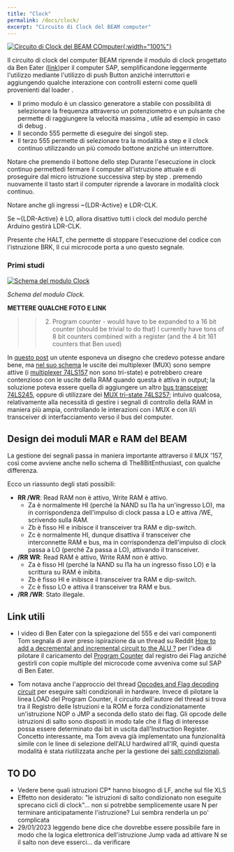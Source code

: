 ```yaml
---
title: "Clock"
permalink: /docs/clock/
excerpt: "Circuito di Clock del BEAM computer"
---
```

[![Circuito di Clock del BEAM COmputer](../../assets/clock/15-beam-clock.png "Circuito di Clock del BEAM COmputer"){:width="100%"}](../../assets/clock/15-beam-clock.png)

Il circuito di clock del computer BEAM riprende il modulo di clock progettato da Ben Eater ([link](https://eater.net/8bit/clock))per il computer SAP, semplificandone leggermente l'utilizzo mediante l'utilizzo di push Button anziché interruttori e aggiungendo qualche interazione con controlli esterni come quelli provenienti dal loader .

- Il primo modulo è un classico generatore a stabile con possibilità di selezionare la frequenza attraverso un potenziometro e un pulsante che permette di raggiungere la velocità massima , utile ad esempio in caso di debug .
- Il secondo 555 permette di eseguire dei singoli step.
- Il terzo 555 permette di selezionare tra la modalità a step e il clock continuo utilizzando un più comodo bottone anziché un interruttore. 

Notare che premendo il bottone dello step Durante l'esecuzione in clock continuo permettedi fermare il computer all'istruzione attuale e di proseguire dal micro istruzione successiva step by step . premendo nuovamente il tasto start il computer riprende a lavorare in modalità clock continuo.

Notare anche gli ingressi ~{LDR-Active} e LDR-CLK.

Se ~{LDR-Active} è LO, allora disattivo tutti i clock del modulo perché Arduino gestirà LDR-CLK.

Presente che HALT, che permette di stoppare l'esecuzione del codice con l'istruzione BRK, Il cui microcode porta a uno questo segnale.

### Primi studi

[![Schema del modulo Clock](../../assets/clock/15-clock-schema.png "Schema del modulo Clock")](../../assets/clock/15-clock-schema.png)

*Schema del modulo Clock.*

**METTERE QUALCHE FOTO E LINK**

>> 2. Program counter - would have to be expanded to a 16 bit counter (should be trivial to do that) I currently have tons of 8 bit counters combined with a register (and the 4 bit 161 counters that Ben used)

In [questo post](https://www.reddit.com/r/beneater/comments/uot8pk/ram_module_using_65256/) un utente esponeva un disegno che credevo potesse andare bene, ma [nel suo schema](https://imgur.com/upvYjUX) le uscite dei multiplexer (MUX) sono sempre attive (i [multiplexer 74LS157](https://datasheetspdf.com/download_new.php?id=488136) non sono tri-state) e potrebbero creare contenzioso con le uscite della RAM quando questa è attiva in output; la soluzione poteva essere quella di aggiungere un altro [bus transceiver 74LS245](https://datasheetspdf.com/download_new.php?id=375533), oppure di utilizzare dei [MUX tri-state 74LS257](https://datasheetspdf.com/download_new.php?id=935737); intuivo qualcosa, relativamente alla necessità di gestire i segnali di controllo della RAM in maniera più ampia, controllando le interazioni con i MUX e con il/i transceiver di interfacciamento verso il bus del computer.

## Design dei moduli MAR e RAM del BEAM

La gestione dei segnali passa in maniera importante attraverso il MUX '157, così come avviene anche nello schema di The8BitEnthusiast, con qualche differenza.

Ecco un riassunto degli stati possibili:

- **RR /WR**: Read RAM non è attivo, Write RAM è attivo.
  - Za è normalmente HI (perché la NAND su I1a ha un'ingresso LO), ma in corrispondenza dell'impulso di clock passa a LO e attiva /WE, scrivendo sulla RAM.
  - Zb è fisso HI e inibisce il transceiver tra RAM e dip-switch.
  - Zc è normalmente HI, dunque disattiva il transceiver che interconnette RAM e bus, ma in corrispondenza dell'impulso di clock passa a LO (perché Za passa a LO), attivando il transceiver.
- **/RR WR**: Read RAM è attivo, Write RAM non è attivo.
  - Za è fisso HI (perché la NAND su I1a ha un ingresso fisso LO) e la scrittura su RAM è inibita.
  - Zb è fisso HI e inibisce il transceiver tra RAM e dip-switch.
  - Zc è fisso LO e attiva il transceiver tra RAM e bus.
- **/RR /WR**: Stato illegale.

## Link utili

- I video di Ben Eater con la spiegazione del 555 e dei vari componenti
Tom segnala di aver preso ispirazione da un thread su Reddit [How to add a decremental and incremental circuit to the ALU ?](https://www.reddit.com/r/beneater/comments/jwxke0/how_to_add_a_decremental_and_incremental_circuit/) per l'idea di pilotare il caricamento del [Program Counter](../programcounter/) dal registro dei Flag anziché gestirli con copie multiple del microcode come avveniva come sul SAP di Ben Eater.

- Tom notava anche l'approccio del thread [Opcodes and Flag decoding circuit](https://www.reddit.com/r/beneater/comments/m76ijz/opcodes_and_flag_decoding_circuit/) per eseguire salti condizionali in hardware. Invece di pilotare la linea LOAD del Program Counter, il circuito dell'autore del thread si trova tra il Registro delle Istruzioni e la ROM e forza condizionatamente un'istruzione NOP o JMP a seconda dello stato dei flag. Gli opcode delle istruzioni di salto sono disposti in modo tale che il flag di interesse possa essere determinato dai bit in uscita dall'Instruction Register. Concetto interessante, ma Tom aveva già implementato una funzionalità simile con le linee di selezione dell'ALU hardwired all'IR, quindi questa modalità è stata riutilizzata anche per la gestione dei [salti condizionali](#i-salti-condizionali).

## TO DO

- Vedere bene quali istruzioni CP* hanno bisogno di LF, anche sul file XLS
- Effetto non desiderato: "le istruzioni di salto condizionato non eseguite sprecano cicli di clock"… non si potrebbe semplicemente usare N per terminare anticipatamente l'istruzione? Lui sembra renderla un po' complicata
- 29/01/2023 leggendo bene dice che dovrebbe essere possibile fare in modo che la logica elettronica dell'istruzione Jump vada ad attivare N se il salto non deve esserci… da verificare